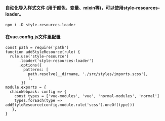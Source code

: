 #### 自动化导入样式文件 (用于颜色、变量、mixin等)，可以使用style-resources-loader。
`npm i -D style-resources-loader`
#### 在vue.config.js文件里配置
```
const path = require('path')
function addStyleResource(rule) {    
  rule.use('style-resource')        
      .loader('style-resources-loader')        
      .options({        
        patterns: [           
          path.resolve(__dirname, './src/styles/imports.scss'),       
          ],    
       })
module.exports = {    
  chainWebpack: config => {        
    const types = ['vue-modules', 'vue', 'normal-modules', 'normal']       
    types.forEach(type => addStyleResource(config.module.rule('scss').oneOf(type)))    
   },
}
```
